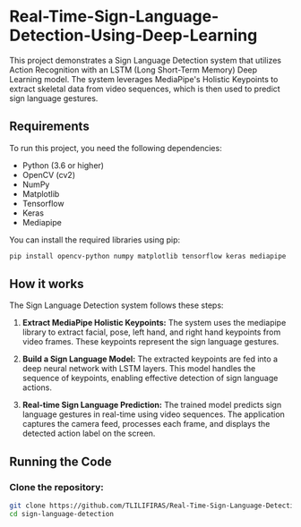 # Real-Time-Sign-Language-Detection-Using-Deep-Learning
This project demonstrates a Sign Language Detection system that utilizes Action Recognition with an LSTM (Long Short-Term Memory) Deep Learning model. The system leverages MediaPipe's Holistic Keypoints to extract skeletal data from video sequences, which is then used to predict sign language gestures.

## Requirements

To run this project, you need the following dependencies:

- Python (3.6 or higher)
- OpenCV (cv2)
- NumPy
- Matplotlib
- Tensorflow
- Keras
- Mediapipe

You can install the required libraries using pip:

```bash
pip install opencv-python numpy matplotlib tensorflow keras mediapipe
```
## How it works

The Sign Language Detection system follows these steps:

1. **Extract MediaPipe Holistic Keypoints:** The system uses the mediapipe library to extract facial, pose, left hand, and right hand keypoints from video frames. These keypoints represent the sign language gestures.

2. **Build a Sign Language Model:** The extracted keypoints are fed into a deep neural network with LSTM layers. This model handles the sequence of keypoints, enabling effective detection of sign language actions.

3. **Real-time Sign Language Prediction:** The trained model predicts sign language gestures in real-time using video sequences. The application captures the camera feed, processes each frame, and displays the detected action label on the screen.

## Running the Code

### Clone the repository:
```bash
git clone https://github.com/TLILIFIRAS/Real-Time-Sign-Language-Detection-Using-Deep-Learning.git
cd sign-language-detection
```
